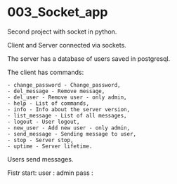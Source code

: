# 003_Socket_app

Second project with socket in python.

Client and Server connected via sockets.

The server has a database of users saved in postgresql.

The client has commands:

    - change_password - Change_password,
    - del_message - Remove message,
    - del_user - Remove user - only admin,
    - help - List of commands,
    - info - Info about the server version,
    - list_message - List of all messages,
    - logout - User logout,
    - new_user - Add new user - only admin,
    - send_message - Sending message to user,
    - stop - Server stop,
    - uptime - Server lifetime.

Users send messages.

Fistr start:
user : admin
pass :
